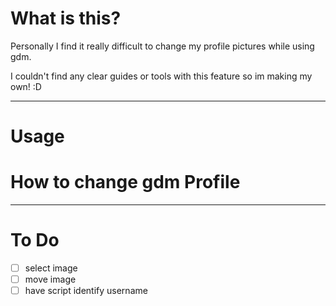 # What is this?

Personally I find it really difficult to change my profile pictures while using gdm.

I couldn't find any clear guides or tools with this feature so im making my own! :D

---

# Usage
# How to change gdm Profile

---

# To Do

- [ ] select image
- [ ] move image
- [ ] have script identify username
